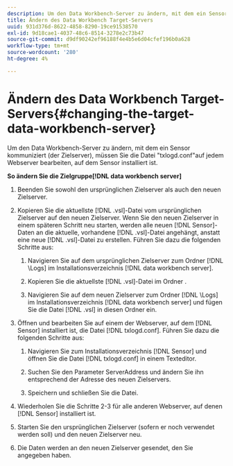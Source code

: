 ```yaml
---
description: Um den Data Workbench-Server zu ändern, mit dem ein Sensor kommuniziert (der Zielserver), müssen Sie die Datei "txlogd.conf"auf jedem Webserver bearbeiten, auf dem Sensor installiert ist.
title: Ändern des Data Workbench Target-Servers
uuid: 931d376d-8622-4858-8290-19ce91538570
exl-id: 9d18cae1-4037-48c6-8514-3278e2c73b47
source-git-commit: d9df90242ef96188f4e4b5e6d04cfef196b0a628
workflow-type: tm+mt
source-wordcount: '280'
ht-degree: 4%

---
```


# Ändern des Data Workbench Target-Servers{#changing-the-target-data-workbench-server}

Um den Data Workbench-Server zu ändern, mit dem ein Sensor kommuniziert (der Zielserver), müssen Sie die Datei &quot;txlogd.conf&quot;auf jedem Webserver bearbeiten, auf dem Sensor installiert ist.

**So ändern Sie die Zielgruppe[!DNL data workbench server]**

1. Beenden Sie sowohl den ursprünglichen Zielserver als auch den neuen Zielserver.
1. Kopieren Sie die aktuellste [!DNL .vsl]-Datei vom ursprünglichen Zielserver auf den neuen Zielserver. Wenn Sie den neuen Zielserver in einem späteren Schritt neu starten, werden alle neuen [!DNL Sensor]-Daten an die aktuelle, vorhandene [!DNL .vsl]-Datei angehängt, anstatt eine neue [!DNL .vsl]-Datei zu erstellen. Führen Sie dazu die folgenden Schritte aus:

   1. Navigieren Sie auf dem ursprünglichen Zielserver zum Ordner [!DNL \Logs] im Installationsverzeichnis [!DNL data workbench server].

   1. Kopieren Sie die aktuellste [!DNL .vsl]-Datei im Ordner .
   1. Navigieren Sie auf dem neuen Zielserver zum Ordner [!DNL \Logs] im Installationsverzeichnis [!DNL data workbench server] und fügen Sie die Datei [!DNL .vsl] in diesen Ordner ein.

1. Öffnen und bearbeiten Sie auf einem der Webserver, auf dem [!DNL Sensor] installiert ist, die Datei [!DNL txlogd.conf]. Führen Sie dazu die folgenden Schritte aus:

   1. Navigieren Sie zum Installationsverzeichnis [!DNL Sensor] und öffnen Sie die Datei [!DNL txlogd.conf] in einem Texteditor.

   1. Suchen Sie den Parameter ServerAddress und ändern Sie ihn entsprechend der Adresse des neuen Zielservers.
   1. Speichern und schließen Sie die Datei.

1. Wiederholen Sie die Schritte 2-3 für alle anderen Webserver, auf denen [!DNL Sensor] installiert ist.
1. Starten Sie den ursprünglichen Zielserver (sofern er noch verwendet werden soll) und den neuen Zielserver neu.
1. Die Daten werden an den neuen Zielserver gesendet, den Sie angegeben haben.
